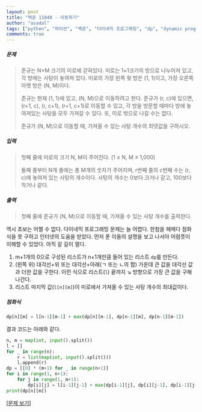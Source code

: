 ```yaml
---
layout: post
title: "백준 11048 - 이동하기"
author: "asadal"
tags: ["python", "파이썬", "백준", "다이내믹 프로그래밍", "dp", "dynamic programming"]
comments: true
---
```


##### 문제

>준규는 N×M 크기의 미로에 갇혀있다. 미로는 1×1크기의 방으로 나누어져 있고, 각 방에는 사탕이 놓여져 있다. 미로의 가장 왼쪽 윗 방은 (1, 1)이고, 가장 오른쪽 아랫 방은 (N, M)이다.
>
>준규는 현재 (1, 1)에 있고, (N, M)으로 이동하려고 한다. 준규가 (r, c)에 있으면, (r+1, c), (r, c+1), (r+1, c+1)로 이동할 수 있고, 각 방을 방문할 때마다 방에 놓여져있는 사탕을 모두 가져갈 수 있다. 또, 미로 밖으로 나갈 수는 없다.
>
>준규가 (N, M)으로 이동할 때, 가져올 수 있는 사탕 개수의 최댓값을 구하시오.

##### 입력

>첫째 줄에 미로의 크기 N, M이 주어진다. (1 ≤ N, M ≤ 1,000)
>
>둘째 줄부터 N개 줄에는 총 M개의 숫자가 주어지며, r번째 줄의 c번째 수는 (r, c)에 놓여져 있는 사탕의 개수이다. 사탕의 개수는 0보다 크거나 같고, 100보다 작거나 같다.

##### 출력

>첫째 줄에 준규가 (N, M)으로 이동할 때, 가져올 수 있는 사탕 개수를 출력한다.

역시 초보는 어쩔 수 없다. 다이내믹 프로그래밍 문제는 늘 어렵다. 한참을 헤매다 점화식을 못 구하고 인터넷의 도움을 받았다. 먼저 푼 이들의 설명을 보고 나서야 어렴풋이 이해할 수 있었다. 아직 갈 길이 멀다.

1. m+1개의 0으로 구성된 리스트가 n+1개만큼 들어 있는 리스트 `dp`를 만든다.
2. (왼쪽 위) 대각선+위 또는 대각선+아래(ㄱ 또는 ㄴ의 합) 가운데 큰 값을 대각선 값과 더한 값을 구한다. 이런 식으로 리스트(`l`) 끝까지 ↘ 방향으로 가장 큰 값을 구해 나간다.
3. 리스트 마지막 값(`l[n][m]`)이 미로에서 가져올 수 있는 사탕 개수의 최대값이다.

##### 점화식

```python
dp[n][m] = l[n-1][m-1] + max(dp[n][m-1], dp[n-1][m], dp[n-1][m-1])
```

결과 코드는 아래와 같다.

```python
n, m = map(int, input().split())
l = []
for _ in range(n):
    r = list(map(int, input().split()))
    l.append(r)
dp = [[0] * (m+1) for _ in range(n+1)]
for i in range(1, n+1):
    for j in range(1, m+1):
        dp[i][j] = l[i-1][j-1] + max(dp[i-1][j], dp[i][j-1], dp[i-1][j-1])
print(dp[n][m])
```

[[문제 보기](https://www.acmicpc.net/problem/11048)]